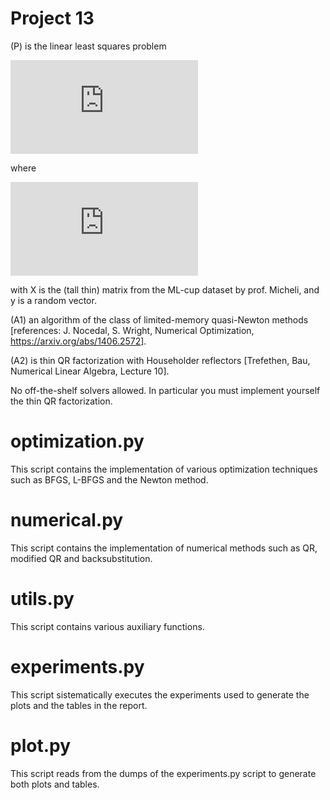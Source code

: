 Project 13
==========

(P) is the linear least squares problem

![eq1](https://latex.codecogs.com/gif.latex?%5Cmin_w%20%7C%20%5Chat%7BX%7D%20w%20-%20y%20%7C)

where

![eq2](https://latex.codecogs.com/gif.latex?%5Chat%7BX%7D%20%3D%20%5Cbegin%7Bbmatrix%7DX%5ET%5C%5CI%5Cend%7Bbmatrix%7D)

with X is the (tall thin) matrix from the ML-cup dataset by prof. Micheli, and y is a random vector.

(A1) an algorithm of the class of limited-memory quasi-Newton methods [references: J. Nocedal, S. Wright, Numerical Optimization, <a href="https://arxiv.org/abs/1406.2572" class="uri">https://arxiv.org/abs/1406.2572</a>].

(A2) is thin QR factorization with Householder reflectors [Trefethen, Bau, Numerical Linear Algebra, Lecture 10].

No off-the-shelf solvers allowed. In particular you must implement yourself the thin QR factorization.


optimization.py
===============
This script contains the implementation of
various optimization techniques such as
BFGS, L-BFGS and the Newton method.

numerical.py
============
This script contains the implementation of
numerical methods such as QR, modified QR
and backsubstitution.

utils.py
========
This script contains various auxiliary
functions.

experiments.py
==============
This script sistematically executes the
experiments used to generate the plots
and the tables in the report.

plot.py
=======
This script reads from the dumps of the
experiments.py script to generate both
plots and tables.
